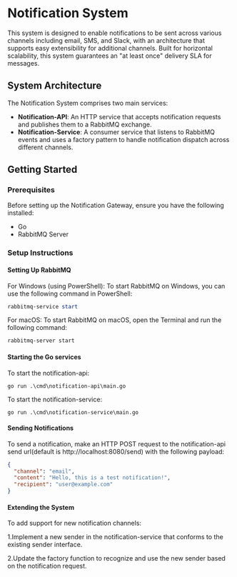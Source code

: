 # Notification System

This system is designed to enable notifications to be sent across various channels including email, SMS, and Slack, with an architecture that supports easy extensibility for additional channels. Built for horizontal scalability, this system guarantees an "at least once" delivery SLA for messages.

## System Architecture

The Notification System comprises two main services:

- **Notification-API**: An HTTP service that accepts notification requests and publishes them to a RabbitMQ exchange.
- **Notification-Service**: A consumer service that listens to RabbitMQ events and uses a factory pattern to handle notification dispatch across different channels.

## Getting Started

### Prerequisites

Before setting up the Notification Gateway, ensure you have the following installed:
- Go
- RabbitMQ Server

### Setup Instructions

#### Setting Up RabbitMQ

For Windows (using PowerShell):
To start RabbitMQ on Windows, you can use the following command in PowerShell:

```powershell
rabbitmq-service start
```

For macOS:
To start RabbitMQ on macOS, open the Terminal and run the following command:

```bash
rabbitmq-server start
```

#### Starting the Go services

To start the notification-api:

```
go run .\cmd\notification-api\main.go
```

To start the notification-service:

```
go run .\cmd\notification-service\main.go
```

#### Sending Notifications
To send a notification, make an HTTP POST request to the notification-api send url(default is http://localhost:8080/send) with the following payload:

```json
{
  "channel": "email",
  "content": "Hello, this is a test notification!",
  "recipient": "user@example.com"
}
```

#### Extending the System

To add support for new notification channels:

1.Implement a new sender in the notification-service that conforms to the existing sender interface.

2.Update the factory function to recognize and use the new sender based on the notification request.
